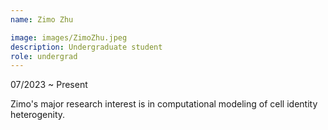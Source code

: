 ```yaml
---
name: Zimo Zhu

image: images/ZimoZhu.jpeg
description: Undergraduate student
role: undergrad
---
```


07/2023 ~ Present 

Zimo's major research interest is in computational modeling of cell identity heterogenity.
